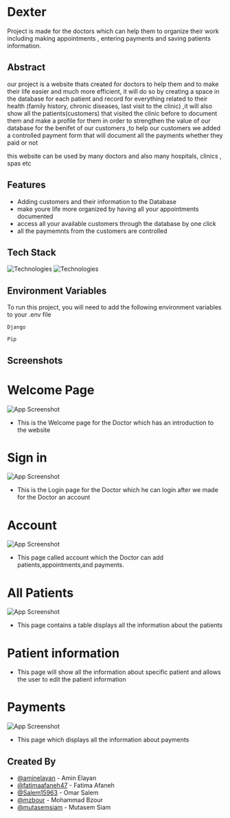# Dexter

Project is made for the doctors which can help them to organize their work including making appointments , entering payments
and saving patients information.


## Abstract



our project is a website thats created for doctors to help them and to make their life easier and much more efficient,
it will do so by creating a space in the database for each patient and record for everything related to their health (family history, chronic diseases, last visit to the clinic)
,it will also show all the patients(customers) that visited the clinic before to document them and make a profile for them in order to strengthen the value of our database for the benifet of our customers
,to help our customers we added a controlled payment form that will document all the payments whether they paid or not

this website can be used by many doctors and also many hospitals, clinics , spas etc 

## Features

- Adding customers and their information to the Database
- make youre life more organized by having all your appointments documented 
- access all your available customers through the database by one click 
- all the paymemnts from the customers are controlled 


## Tech Stack


![Technologies](https://miro.medium.com/max/1400/1*slHeZngyeUr7ypEz7MNL5w.png)
![Technologies](https://res.cloudinary.com/practicaldev/image/fetch/s--vIObQAxH--/c_imagga_scale,f_auto,fl_progressive,h_420,q_auto,w_1000/https://dev-to-uploads.s3.amazonaws.com/i/d9taiqwp0968js9hcn5u.png)



## Environment Variables

To run this project, you will need to add the following environment variables to your .env file

`Django`

`Pip`


## Screenshots

# Welcome Page 
![App Screenshot](https://i.postimg.cc/JnHwWLHw/Screen-Recording-2022-10-15-at-6-10-57-PM-Adobe-Express-2.gif)
 - This is the Welcome page for the Doctor which has an introduction to the website
# Sign in 
![App Screenshot](https://i.postimg.cc/cHJXYMBd/login-screen.png)
 - This is the Login page for the Doctor which he can login after we made for the Doctor an account 
# Account
![App Screenshot](https://s4.gifyu.com/images/Screen_Recording_2022-10-15_at_6_16_09_PM_AdobeExpress.gif)
 - This page called account which the Doctor can add patients,appointments,and payments.
# All Patients
![App Screenshot](https://i.ibb.co/crx6GC4/all-patient.png)
 - This page contains a table displays all the information about the patients 
# Patient information

 - This page will show all the information about specific patient and allows the user to edit the patient information 
# Payments
![App Screenshot](https://i.ibb.co/yynzBgv/payments-list.png)
 - This page which displays all the information about payments
## Created By

- [@aminelayan](https://github.com/aminelayan) - Amin Elayan
- [@fatimaafaneh47](https://github.com/fatimaafaneh47) - Fatima Afaneh
- [@Salem15963](https://github.com/Salem15963) - Omar Salem
- [@mzbour](https://github.com/mzbour) - Mohammad Bzour
- [@mutasemsiam](https://github.com/mutasemsiam) - Mutasem Siam



